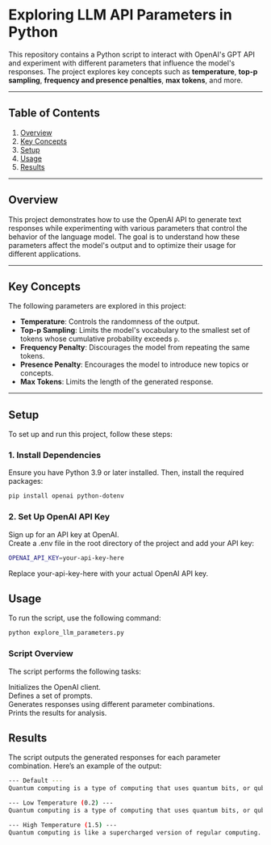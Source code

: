 # Exploring LLM API Parameters in Python

This repository contains a Python script to interact with OpenAI's GPT API and experiment with different parameters that influence the model's responses. The project explores key concepts such as **temperature**, **top-p sampling**, **frequency and presence penalties**, **max tokens**, and more.

---

## Table of Contents
1. [Overview](#overview)
2. [Key Concepts](#key-concepts)
3. [Setup](#setup)
4. [Usage](#usage)
5. [Results](#results)

---

## Overview
This project demonstrates how to use the OpenAI API to generate text responses while experimenting with various parameters that control the behavior of the language model. The goal is to understand how these parameters affect the model's output and to optimize their usage for different applications.

---

## Key Concepts
The following parameters are explored in this project:
- **Temperature**: Controls the randomness of the output.
- **Top-p Sampling**: Limits the model's vocabulary to the smallest set of tokens whose cumulative probability exceeds `p`.
- **Frequency Penalty**: Discourages the model from repeating the same tokens.
- **Presence Penalty**: Encourages the model to introduce new topics or concepts.
- **Max Tokens**: Limits the length of the generated response.

---

## Setup
To set up and run this project, follow these steps:

### 1. Install Dependencies
Ensure you have Python 3.9 or later installed. Then, install the required packages:

```bash
pip install openai python-dotenv
```

### 2. Set Up OpenAI API Key

Sign up for an API key at OpenAI.\
Create a .env file in the root directory of the project and add your API key:

```bash
OPENAI_API_KEY=your-api-key-here
```
Replace your-api-key-here with your actual OpenAI API key.

## Usage

To run the script, use the following command:

```bash
python explore_llm_parameters.py
```
### Script Overview

The script performs the following tasks:

Initializes the OpenAI client.\
Defines a set of prompts.\
Generates responses using different parameter combinations.\
Prints the results for analysis.

## Results

The script outputs the generated responses for each parameter combination. Here’s an example of the output:
```bash
--- Default ---
Quantum computing is a type of computing that uses quantum bits, or qubits, which can exist in multiple states at once. This allows quantum computers to perform many calculations simultaneously, making them much faster than traditional computers for certain tasks.

--- Low Temperature (0.2) ---
Quantum computing is a type of computing that uses quantum bits, or qubits, which can exist in multiple states at once. This allows quantum computers to perform many calculations simultaneously, making them much faster than traditional computers for certain tasks.

--- High Temperature (1.5) ---
Quantum computing is like a supercharged version of regular computing. Instead of using regular bits that are either 0 or 1, it uses qubits that can be both 0 and 1 at the same time. This makes quantum computers incredibly powerful for solving complex problems.
